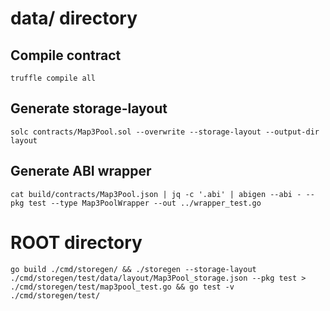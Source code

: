 

# data/ directory
## Compile contract
```` 
truffle compile all
````

## Generate storage-layout
````
solc contracts/Map3Pool.sol --overwrite --storage-layout --output-dir layout
````

## Generate ABI wrapper
````
cat build/contracts/Map3Pool.json | jq -c '.abi' | abigen --abi - --pkg test --type Map3PoolWrapper --out ../wrapper_test.go
````

# ROOT directory
````
go build ./cmd/storegen/ && ./storegen --storage-layout ./cmd/storegen/test/data/layout/Map3Pool_storage.json --pkg test > ./cmd/storegen/test/map3pool_test.go && go test -v ./cmd/storegen/test/
````